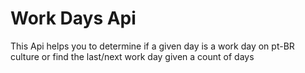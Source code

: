 # Work Days Api
This Api helps you to determine if a given day is a work day on pt-BR culture or find the last/next work day given a count of days